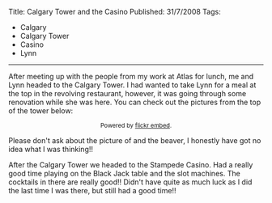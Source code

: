 Title: Calgary Tower and the Casino
Published: 31/7/2008
Tags:
- Calgary
- Calgary Tower
- Casino
- Lynn
---

After meeting up with the people from my work at Atlas for lunch, me and Lynn headed to the Calgary Tower. I had wanted to take Lynn for a meal at the top in the revolving restaurant, however, it was going through some renovation while she was here. You can check out the pictures from the top of the tower below:

<div id="flickrembed"></div><small style="display: block; text-align: center; margin: 0 auto;">Powered by <a href="https://flickrembed.com">flickr embed</a>.</small>

<script src="https://flickrembed.com/embed_v2.js.php?source=flickr&layout=responsive&input=72157677735830346&sort=0&by=album&theme=default&scale=fit&skin=default&id=5850544461b40"></script>

Please don't ask about the picture of and the beaver, I honestly have got no idea what I was thinking!!

After the Calgary Tower we headed to the Stampede Casino. Had a really good time playing on the Black Jack table and the slot machines. The cocktails in there are really good!! Didn't have quite as much luck as I did the last time I was there, but still had a good time!!
